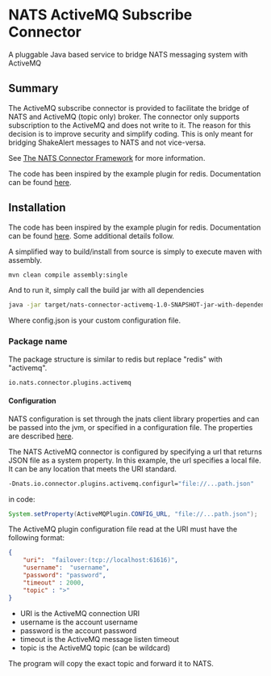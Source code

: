 # NATS ActiveMQ Subscribe Connector

A pluggable Java based service to bridge NATS messaging system with ActiveMQ

## Summary

The ActiveMQ subscribe connector is provided to facilitate the bridge of NATS and ActiveMQ (topic only) broker.  The connector only supports subscription to the ActiveMQ and does not write to it.  The reason for this decision is to improve security and simplify coding.  This is only meant for bridging ShakeAlert messages to NATS and not vice-versa.

See [The NATS Connector Framework](https://github.com/nats-io/nats-connector-framework) for more information.

The code has been inspired by the example plugin for redis.  Documentation can be found [here](http://nats-io.github.io/nats-connector-redis).

## Installation

The code has been inspired by the example plugin for redis.  Documentation can be found [here](http://nats-io.github.io/nats-connector-redis).  Some additional details follow.

A simplified way to build/install from source is simply to execute maven with assembly.

```bash
mvn clean compile assembly:single
```

And to run it, simply call the build jar with all dependencies

```bash
java -jar target/nats-connector-activemq-1.0-SNAPSHOT-jar-with-dependencies.jar -configURL file://`pwd`/config.json
```

Where config.json is your custom configuration file.

### Package name

The package structure is similar to redis but replace "redis" with "activemq".

```bash
io.nats.connector.plugins.activemq
```

#### Configuration

NATS configuration is set through the jnats client library properties and can be passed into the jvm, or specified in a configuration file. The properties are described [here](http://nats-io.github.io/jnats/io/nats/client/Constants.html).

The NATS ActiveMQ connector is configured by specifying a url that returns JSON file as a system property.  In this example,
the url specifies a local file.  It can be any location that meets the URI standard.

```bash
-Dnats.io.connector.plugins.activemq.configurl="file://...path.json"
```

in code:

```java
System.setProperty(ActiveMQPlugin.CONFIG_URL, "file://...path.json");
```

The ActiveMQ plugin configuration file read at the URI must have the following format:

```json
{
    "uri":  "failover:(tcp://localhost:61616)",
    "username":  "username",
    "password": "password",
    "timeout" : 2000,
    "topic" : ">"
}
```

* URI is the ActiveMQ connection URI
* username is the account username
* password is the account password
* timeout is the ActiveMQ message listen timeout
* topic is the ActiveMQ topic (can be wildcard)

The program will copy the exact topic and forward it to NATS.
